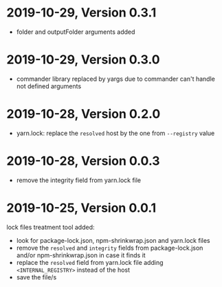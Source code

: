 2019-10-29, Version 0.3.1
=========================

 - folder and outputFolder arguments added

2019-10-29, Version 0.3.0
=========================

 - commander library replaced by yargs due to commander can't handle not defined arguments

2019-10-28, Version 0.2.0
=========================

 - yarn.lock: replace the `resolved` host by the one from `--registry` value

2019-10-28, Version 0.0.3
=========================

 - remove the integrity field from yarn.lock file

2019-10-25, Version 0.0.1
=========================

lock files treatment tool added:
 - look for package-lock.json, npm-shrinkwrap.json and yarn.lock files
 - remove the `resolved` and `integrity` fields from package-lock.json and/or npm-shrinkwrap.json in case it finds it
 - replace the `resolved` field from yarn.lock file adding `<INTERNAL_REGISTRY>` instead of the host
 - save the file/s

